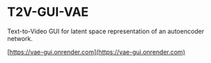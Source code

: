 # T2V-GUI-VAE
Text-to-Video GUI for latent space representation of an autoencoder network.

[https://vae-gui.onrender.com](https://vae-gui.onrender.com)
